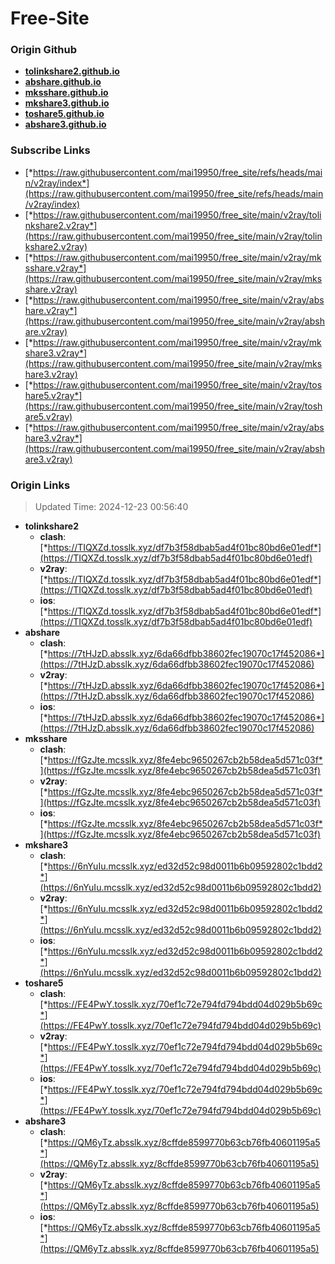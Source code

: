 # Free-Site

### Origin Github

- [**tolinkshare2.github.io**](https://github.com/tolinkshare2/tolinkshare2.github.io)
- [**abshare.github.io**](https://github.com/abshare/abshare.github.io)
- [**mksshare.github.io**](https://github.com/mksshare/mksshare.github.io)
- [**mkshare3.github.io**](https://github.com/mkshare3/mkshare3.github.io)
- [**toshare5.github.io**](https://github.com/toshare5/toshare5.github.io)
- [**abshare3.github.io**](https://github.com/abshare3/abshare3.github.io)

### Subscribe Links

- [*https://raw.githubusercontent.com/mai19950/free_site/refs/heads/main/v2ray/index*](https://raw.githubusercontent.com/mai19950/free_site/refs/heads/main/v2ray/index)
- [*https://raw.githubusercontent.com/mai19950/free_site/main/v2ray/tolinkshare2.v2ray*](https://raw.githubusercontent.com/mai19950/free_site/main/v2ray/tolinkshare2.v2ray)
- [*https://raw.githubusercontent.com/mai19950/free_site/main/v2ray/mksshare.v2ray*](https://raw.githubusercontent.com/mai19950/free_site/main/v2ray/mksshare.v2ray)
- [*https://raw.githubusercontent.com/mai19950/free_site/main/v2ray/abshare.v2ray*](https://raw.githubusercontent.com/mai19950/free_site/main/v2ray/abshare.v2ray)
- [*https://raw.githubusercontent.com/mai19950/free_site/main/v2ray/mkshare3.v2ray*](https://raw.githubusercontent.com/mai19950/free_site/main/v2ray/mkshare3.v2ray)
- [*https://raw.githubusercontent.com/mai19950/free_site/main/v2ray/toshare5.v2ray*](https://raw.githubusercontent.com/mai19950/free_site/main/v2ray/toshare5.v2ray)
- [*https://raw.githubusercontent.com/mai19950/free_site/main/v2ray/abshare3.v2ray*](https://raw.githubusercontent.com/mai19950/free_site/main/v2ray/abshare3.v2ray)

### Origin Links

> Updated Time: 2024-12-23 00:56:40

- **tolinkshare2**
  - **clash**: [*https://TIQXZd.tosslk.xyz/df7b3f58dbab5ad4f01bc80bd6e01edf*](https://TIQXZd.tosslk.xyz/df7b3f58dbab5ad4f01bc80bd6e01edf)
  - **v2ray**: [*https://TIQXZd.tosslk.xyz/df7b3f58dbab5ad4f01bc80bd6e01edf*](https://TIQXZd.tosslk.xyz/df7b3f58dbab5ad4f01bc80bd6e01edf)
  - **ios**: [*https://TIQXZd.tosslk.xyz/df7b3f58dbab5ad4f01bc80bd6e01edf*](https://TIQXZd.tosslk.xyz/df7b3f58dbab5ad4f01bc80bd6e01edf)
- **abshare**
  - **clash**: [*https://7tHJzD.absslk.xyz/6da66dfbb38602fec19070c17f452086*](https://7tHJzD.absslk.xyz/6da66dfbb38602fec19070c17f452086)
  - **v2ray**: [*https://7tHJzD.absslk.xyz/6da66dfbb38602fec19070c17f452086*](https://7tHJzD.absslk.xyz/6da66dfbb38602fec19070c17f452086)
  - **ios**: [*https://7tHJzD.absslk.xyz/6da66dfbb38602fec19070c17f452086*](https://7tHJzD.absslk.xyz/6da66dfbb38602fec19070c17f452086)
- **mksshare**
  - **clash**: [*https://fGzJte.mcsslk.xyz/8fe4ebc9650267cb2b58dea5d571c03f*](https://fGzJte.mcsslk.xyz/8fe4ebc9650267cb2b58dea5d571c03f)
  - **v2ray**: [*https://fGzJte.mcsslk.xyz/8fe4ebc9650267cb2b58dea5d571c03f*](https://fGzJte.mcsslk.xyz/8fe4ebc9650267cb2b58dea5d571c03f)
  - **ios**: [*https://fGzJte.mcsslk.xyz/8fe4ebc9650267cb2b58dea5d571c03f*](https://fGzJte.mcsslk.xyz/8fe4ebc9650267cb2b58dea5d571c03f)
- **mkshare3**
  - **clash**: [*https://6nYuIu.mcsslk.xyz/ed32d52c98d0011b6b09592802c1bdd2*](https://6nYuIu.mcsslk.xyz/ed32d52c98d0011b6b09592802c1bdd2)
  - **v2ray**: [*https://6nYuIu.mcsslk.xyz/ed32d52c98d0011b6b09592802c1bdd2*](https://6nYuIu.mcsslk.xyz/ed32d52c98d0011b6b09592802c1bdd2)
  - **ios**: [*https://6nYuIu.mcsslk.xyz/ed32d52c98d0011b6b09592802c1bdd2*](https://6nYuIu.mcsslk.xyz/ed32d52c98d0011b6b09592802c1bdd2)
- **toshare5**
  - **clash**: [*https://FE4PwY.tosslk.xyz/70ef1c72e794fd794bdd04d029b5b69c*](https://FE4PwY.tosslk.xyz/70ef1c72e794fd794bdd04d029b5b69c)
  - **v2ray**: [*https://FE4PwY.tosslk.xyz/70ef1c72e794fd794bdd04d029b5b69c*](https://FE4PwY.tosslk.xyz/70ef1c72e794fd794bdd04d029b5b69c)
  - **ios**: [*https://FE4PwY.tosslk.xyz/70ef1c72e794fd794bdd04d029b5b69c*](https://FE4PwY.tosslk.xyz/70ef1c72e794fd794bdd04d029b5b69c)
- **abshare3**
  - **clash**: [*https://QM6yTz.absslk.xyz/8cffde8599770b63cb76fb40601195a5*](https://QM6yTz.absslk.xyz/8cffde8599770b63cb76fb40601195a5)
  - **v2ray**: [*https://QM6yTz.absslk.xyz/8cffde8599770b63cb76fb40601195a5*](https://QM6yTz.absslk.xyz/8cffde8599770b63cb76fb40601195a5)
  - **ios**: [*https://QM6yTz.absslk.xyz/8cffde8599770b63cb76fb40601195a5*](https://QM6yTz.absslk.xyz/8cffde8599770b63cb76fb40601195a5)
